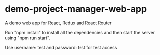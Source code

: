 # demo-project-manager-web-app
A demo web app for React, Redux and React Router

Run "npm install" to install all the dependencies and then start the server using "npm run start".

Use username: test and password: test for test access
